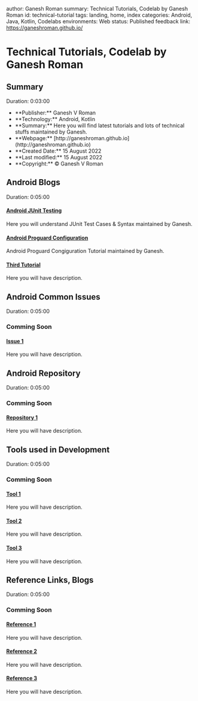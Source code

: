 author: Ganesh Roman
summary: Technical Tutorials, Codelab by Ganesh Roman
id: technical-tutorial
tags: landing, home, index
categories: Android, Java, Kotlin, Codelabs
environments: Web
status: Published
feedback link: https://ganeshroman.github.io/

# Technical Tutorials, Codelab by Ganesh Roman


## Summary 
Duration: 0:03:00


<ul>
<li> **Publisher:**  Ganesh V Roman 
<li> **Technology:**  Android, Kotlin 
<li> **Summary:**  Here you will find latest tutorials and lots of technical stuffs maintained by Ganesh.
<li> **Webpage:**  [http://ganeshroman.github.io](http://ganeshroman.github.io)
<li> **Created Date:** 15 August 2022
<li> **Last modified:** 15 August 2022 
<li> **Copyright:** © Ganesh V Roman 
</ul>




## Android Blogs 
Duration: 0:05:00


#### [Android JUnit Testing](http://ganeshroman.github.io/blogs/2/android-j-unit-testing/index.html#0)
Here you will understand JUnit Test Cases & Syntax maintained by Ganesh.


#### [Android Proguard Configuration](http://ganeshroman.github.io/blogs/3/android-proguard-config/index.html#0)
Android Proguard Congiguration Tutorial maintained by Ganesh.


#### [Third Tutorial](https://ganeshroman.github.io/)
Here you will have description.





## Android Common Issues
Duration: 0:05:00

### Comming Soon




#### [Issue 1](https://ganeshroman.github.io/)
Here you will have description.










## Android Repository
Duration: 0:05:00


### Comming Soon




#### [Repository 1](https://ganeshroman.github.io/)
Here you will have description.






## Tools used in Development
Duration: 0:05:00

### Comming Soon




#### [Tool 1](https://ganeshroman.github.io/)
Here you will have description.


#### [Tool 2](https://ganeshroman.github.io/)
Here you will have description.


#### [Tool 3](https://ganeshroman.github.io/)
Here you will have description.








## Reference Links, Blogs
Duration: 0:05:00

### Comming Soon





#### [Reference 1](https://ganeshroman.github.io/)
Here you will have description.


#### [Reference 2](https://ganeshroman.github.io/)
Here you will have description.


#### [Reference 3](https://ganeshroman.github.io/)
Here you will have description.








